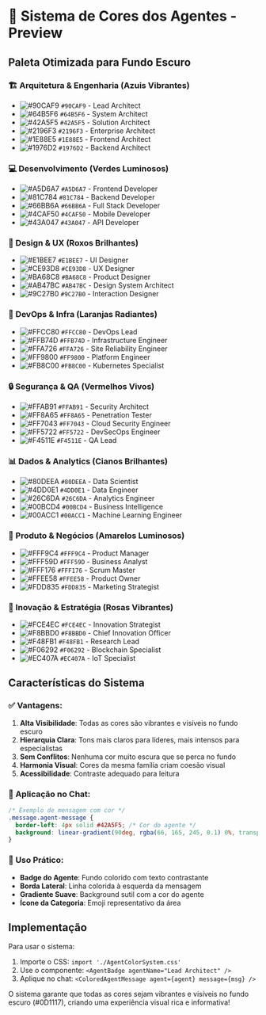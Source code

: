 # 🎨 Sistema de Cores dos Agentes - Preview

## Paleta Otimizada para Fundo Escuro

### 🏗️ Arquitetura & Engenharia (Azuis Vibrantes)
- ![#90CAF9](https://via.placeholder.com/20/90CAF9/000000?text=+) `#90CAF9` - Lead Architect
- ![#64B5F6](https://via.placeholder.com/20/64B5F6/000000?text=+) `#64B5F6` - System Architect  
- ![#42A5F5](https://via.placeholder.com/20/42A5F5/000000?text=+) `#42A5F5` - Solution Architect
- ![#2196F3](https://via.placeholder.com/20/2196F3/000000?text=+) `#2196F3` - Enterprise Architect
- ![#1E88E5](https://via.placeholder.com/20/1E88E5/000000?text=+) `#1E88E5` - Frontend Architect
- ![#1976D2](https://via.placeholder.com/20/1976D2/000000?text=+) `#1976D2` - Backend Architect

### 💻 Desenvolvimento (Verdes Luminosos)
- ![#A5D6A7](https://via.placeholder.com/20/A5D6A7/000000?text=+) `#A5D6A7` - Frontend Developer
- ![#81C784](https://via.placeholder.com/20/81C784/000000?text=+) `#81C784` - Backend Developer
- ![#66BB6A](https://via.placeholder.com/20/66BB6A/000000?text=+) `#66BB6A` - Full Stack Developer
- ![#4CAF50](https://via.placeholder.com/20/4CAF50/000000?text=+) `#4CAF50` - Mobile Developer
- ![#43A047](https://via.placeholder.com/20/43A047/000000?text=+) `#43A047` - API Developer

### 🎨 Design & UX (Roxos Brilhantes)
- ![#E1BEE7](https://via.placeholder.com/20/E1BEE7/000000?text=+) `#E1BEE7` - UI Designer
- ![#CE93D8](https://via.placeholder.com/20/CE93D8/000000?text=+) `#CE93D8` - UX Designer
- ![#BA68C8](https://via.placeholder.com/20/BA68C8/000000?text=+) `#BA68C8` - Product Designer
- ![#AB47BC](https://via.placeholder.com/20/AB47BC/000000?text=+) `#AB47BC` - Design System Architect
- ![#9C27B0](https://via.placeholder.com/20/9C27B0/000000?text=+) `#9C27B0` - Interaction Designer

### 🚀 DevOps & Infra (Laranjas Radiantes)
- ![#FFCC80](https://via.placeholder.com/20/FFCC80/000000?text=+) `#FFCC80` - DevOps Lead
- ![#FFB74D](https://via.placeholder.com/20/FFB74D/000000?text=+) `#FFB74D` - Infrastructure Engineer
- ![#FFA726](https://via.placeholder.com/20/FFA726/000000?text=+) `#FFA726` - Site Reliability Engineer
- ![#FF9800](https://via.placeholder.com/20/FF9800/000000?text=+) `#FF9800` - Platform Engineer
- ![#FB8C00](https://via.placeholder.com/20/FB8C00/000000?text=+) `#FB8C00` - Kubernetes Specialist

### 🔒 Segurança & QA (Vermelhos Vivos)
- ![#FFAB91](https://via.placeholder.com/20/FFAB91/000000?text=+) `#FFAB91` - Security Architect
- ![#FF8A65](https://via.placeholder.com/20/FF8A65/000000?text=+) `#FF8A65` - Penetration Tester
- ![#FF7043](https://via.placeholder.com/20/FF7043/000000?text=+) `#FF7043` - Cloud Security Engineer
- ![#FF5722](https://via.placeholder.com/20/FF5722/000000?text=+) `#FF5722` - DevSecOps Engineer
- ![#F4511E](https://via.placeholder.com/20/F4511E/000000?text=+) `#F4511E` - QA Lead

### 📊 Dados & Analytics (Cianos Brilhantes)
- ![#80DEEA](https://via.placeholder.com/20/80DEEA/000000?text=+) `#80DEEA` - Data Scientist
- ![#4DD0E1](https://via.placeholder.com/20/4DD0E1/000000?text=+) `#4DD0E1` - Data Engineer
- ![#26C6DA](https://via.placeholder.com/20/26C6DA/000000?text=+) `#26C6DA` - Analytics Engineer
- ![#00BCD4](https://via.placeholder.com/20/00BCD4/000000?text=+) `#00BCD4` - Business Intelligence
- ![#00ACC1](https://via.placeholder.com/20/00ACC1/000000?text=+) `#00ACC1` - Machine Learning Engineer

### 💼 Produto & Negócios (Amarelos Luminosos)
- ![#FFF9C4](https://via.placeholder.com/20/FFF9C4/000000?text=+) `#FFF9C4` - Product Manager
- ![#FFF59D](https://via.placeholder.com/20/FFF59D/000000?text=+) `#FFF59D` - Business Analyst
- ![#FFF176](https://via.placeholder.com/20/FFF176/000000?text=+) `#FFF176` - Scrum Master
- ![#FFEE58](https://via.placeholder.com/20/FFEE58/000000?text=+) `#FFEE58` - Product Owner
- ![#FDD835](https://via.placeholder.com/20/FDD835/000000?text=+) `#FDD835` - Marketing Strategist

### 🌟 Inovação & Estratégia (Rosas Vibrantes)
- ![#FCE4EC](https://via.placeholder.com/20/FCE4EC/000000?text=+) `#FCE4EC` - Innovation Strategist
- ![#F8BBD0](https://via.placeholder.com/20/F8BBD0/000000?text=+) `#F8BBD0` - Chief Innovation Officer
- ![#F48FB1](https://via.placeholder.com/20/F48FB1/000000?text=+) `#F48FB1` - Research Lead
- ![#F06292](https://via.placeholder.com/20/F06292/000000?text=+) `#F06292` - Blockchain Specialist
- ![#EC407A](https://via.placeholder.com/20/EC407A/000000?text=+) `#EC407A` - IoT Specialist

## Características do Sistema

### ✅ Vantagens:
1. **Alta Visibilidade**: Todas as cores são vibrantes e visíveis no fundo escuro
2. **Hierarquia Clara**: Tons mais claros para líderes, mais intensos para especialistas
3. **Sem Conflitos**: Nenhuma cor muito escura que se perca no fundo
4. **Harmonia Visual**: Cores da mesma família criam coesão visual
5. **Acessibilidade**: Contraste adequado para leitura

### 📐 Aplicação no Chat:
```css
/* Exemplo de mensagem com cor */
.message.agent-message {
  border-left: 4px solid #42A5F5; /* Cor do agente */
  background: linear-gradient(90deg, rgba(66, 165, 245, 0.1) 0%, transparent 50%);
}
```

### 🎯 Uso Prático:
- **Badge do Agente**: Fundo colorido com texto contrastante
- **Borda Lateral**: Linha colorida à esquerda da mensagem
- **Gradiente Suave**: Background sutil com a cor do agente
- **Ícone da Categoria**: Emoji representativo da área

## Implementação

Para usar o sistema:

1. Importe o CSS: `import './AgentColorSystem.css'`
2. Use o componente: `<AgentBadge agentName="Lead Architect" />`
3. Aplique no chat: `<ColoredAgentMessage agent={agent} message={msg} />`

O sistema garante que todas as cores sejam vibrantes e visíveis no fundo escuro (#0D1117), criando uma experiência visual rica e informativa!